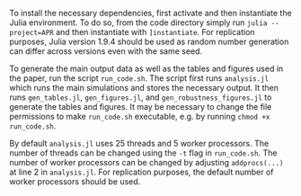 To install the necessary dependencies, first activate and then instantiate the Julia environment. To do so, from the code directory simply run `julia --project=APR` and then instantiate with `]instantiate`. For replication purposes, Julia version 1.9.4 should be used as random number generation can differ across versions even with the same seed.

To generate the main output data as well as the tables and figures used in the paper, run the script `run_code.sh`. The script first runs `analysis.jl` which runs the main simulations and stores the necessary output. It then runs `gen_tables.jl`, `gen_figures.jl`, and `gen_robustness_figures.jl` to generate the tables and figures. It may be necessary to change the file permissions to make `run_code.sh` executable, e.g. by running `chmod +x run_code.sh`.

By default `analysis.jl` uses 25 threads and 5 worker processors. The number of threads can be changed using the `-t` flag in `run_code.sh`. The number of worker processors can be changed by adjusting `addprocs(...)` at line 2 in `analysis.jl`. For replication purposes, the default number of worker processors should be used.

